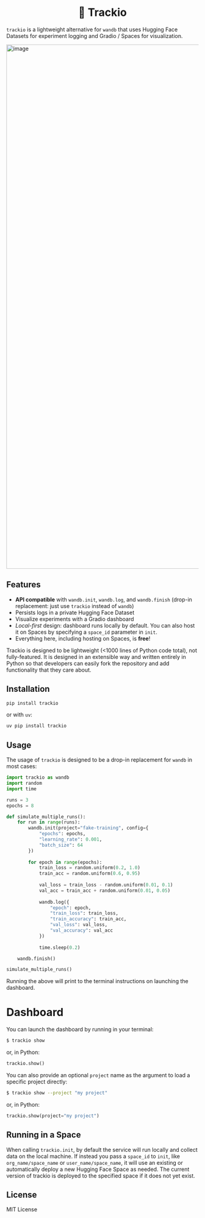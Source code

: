 <p align="center">
<h1><center> 🎯 Trackio</center></h1>
</p>

`trackio` is a lightweight alternative for `wandb` that uses Hugging Face Datasets for experiment logging and Gradio / Spaces for visualization.

<img width="1371" alt="image" src="https://github.com/user-attachments/assets/5a42054d-8b01-49cb-acb3-d8884413904e" />


## Features
- **API compatible** with `wandb.init`, `wandb.log`, and `wandb.finish` (drop-in replacement: just use `trackio` instead of `wandb`)
- Persists logs in a private Hugging Face Dataset
- Visualize experiments with a Gradio dashboard
- *Local-first* design: dashboard runs locally by default. You can also host it on Spaces by specifying a `space_id` parameter in `init`.
- Everything here, including hosting on Spaces, is **free**!

Trackio is designed to be lightweight (<1000 lines of Python code total), not fully-featured. It is designed in an extensible way and written entirely in Python so that developers can easily fork the repository and add functionality that they care about.


## Installation

```bash
pip install trackio
```

or with `uv`:

```py
uv pip install trackio
```

## Usage

The usage of `trackio` is designed to be a drop-in replacement for `wandb` in most cases:

```python
import trackio as wandb
import random
import time

runs = 3
epochs = 8

def simulate_multiple_runs():
    for run in range(runs):
        wandb.init(project="fake-training", config={
            "epochs": epochs,
            "learning_rate": 0.001,
            "batch_size": 64
        })
        
        for epoch in range(epochs):
            train_loss = random.uniform(0.2, 1.0)
            train_acc = random.uniform(0.6, 0.95)
    
            val_loss = train_loss - random.uniform(0.01, 0.1)
            val_acc = train_acc + random.uniform(0.01, 0.05)
    
            wandb.log({
                "epoch": epoch,
                "train_loss": train_loss,
                "train_accuracy": train_acc,
                "val_loss": val_loss,
                "val_accuracy": val_acc
            })
    
            time.sleep(0.2)

    wandb.finish()

simulate_multiple_runs()
```

Running the above will print to the terminal instructions on launching the dashboard.

# Dashboard

You can launch the dashboard by running in your terminal:

```bash
$ trackio show
```

or, in Python:

```py
trackio.show()
```

You can also provide an optional `project` name as the argument to load a specific project directly:

```bash
$ trackio show --project "my project"
```

or, in Python:

```py
trackio.show(project="my project")
```

## Running in a Space

When calling `trackio.init`, by default the service will run locally and collect data on the local machine. If instead you pass a `space_id` to `init`, like `org_name/space_name` or `user_name/space_name`, it will use an existing or automatically deploy a new Hugging Face Space as needed. The current version of trackio is deployed to the specified space if it does not yet exist.

## License

MIT License 
